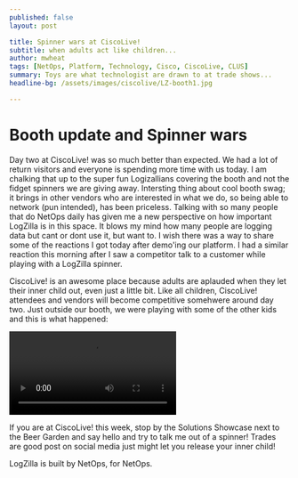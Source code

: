 ```yaml
---
published: false
layout: post

title: Spinner wars at CiscoLive!
subtitle: when adults act like children...
author: mwheat
tags: [NetOps, Platform, Technology, Cisco, CiscoLive, CLUS]
summary: Toys are what technologist are drawn to at trade shows...
headline-bg: /assets/images/ciscolive/LZ-booth1.jpg

---
```


# Booth update and Spinner wars
Day two at CiscoLive! was so much better than expected.  We had a lot of return visitors and everyone is spending more time with us today. I am chalking that up to the super fun Logizallians covering the booth and not the fidget spinners we are giving away. Intersting thing about cool booth swag; it brings in other vendors who are interested in what we do, so being able to network (pun intended), has been priceless. Talking with so many people that do NetOps daily has given me a new perspective on how important LogZilla is in this space. It blows my mind how many people are logging data but cant or dont use it, but want to. I wish there was a way to share some of the reactions I got today after demo'ing our platform. I had a similar reaction this morning after I saw a competitor talk to a customer while playing with a LogZilla spinner. 

CiscoLive! is an awesome place because adults are aplauded when they let their inner child out, even just a little bit. Like all children, CiscoLive! attendees and vendors will become competitive somehwere around day two. Just outside our booth, we were playing with some of the other kids and this is what happened:


![LZ-Spinner-vid](/assets/images/ciscolive/LZ-spinner-vid.m4v)


If you are at CiscoLive! this week, stop by the Solutions Showcase next to the Beer Garden and say hello and try to talk me out of a spinner! Trades are good post on social media just might let you release your inner child!


LogZilla is built by NetOps, for NetOps. 
